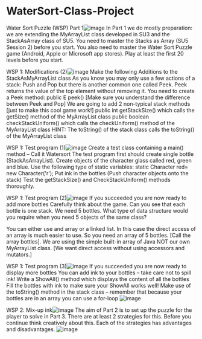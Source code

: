 # WaterSort-Class-Project

Water Sort Puzzle (WSP) Part 1![image](https://user-images.githubusercontent.com/65872561/230719067-c6edc805-7772-45fd-a820-5de767405743.png)
In Part 1 we do mostly preparation: we are extending the MyArrayList class developed in SU3 and the StackAsArray class of SU5. You need to master the Stacks as Array (SU5 Session 2) before you start.
You also need to master the Water Sort Puzzle game (Android, Apple or Microsoft app stores). Play at least the first 20 levels before you start.

WSP 1: Modifications (2)![image](https://user-images.githubusercontent.com/65872561/230719108-68125918-8c8d-4481-9bcd-27266785db42.png)
Make the following Additions to the StackAsMyArrayList class
As you know you may only use a few actions of a stack: Push and Pop but there is another common one called Peek. Peek returns the value of the top element without removing it. 
You need to create a Peek method:
public E peek() [Make sure you understand the difference between Peek and Pop]
We are going to add 2 non-typical stack methods [just to make this cool game work!]
public int getStackSize()  which calls the getSize() method of the MyArrayList class
public boolean checkStackUniform() which calls the checkUniform() method of the MyArrayList class
HINT: The toString() of the stack class calls the  toString() of the MyArrayList class

WSP 1: Test program (1)![image](https://user-images.githubusercontent.com/65872561/230719148-9189cb86-a7de-4bea-b267-000cbd711769.png)
Create a test class containing a main() method – Call it Watersort
The test program first should create single bottle (StackAsArrayList). 
Create objects of the character glass called red, green and blue.
Use the following type of static variables: 
static Character red= new Character('r'); 
Put ink in the bottles (Push character objects onto the stack) 
Test the getStackSize() and CheckStackUniform() methods thoroughly.

WSP 1: Test program (2)![image](https://user-images.githubusercontent.com/65872561/230719196-d701155f-171e-4112-9742-43d96447bcd3.png)
If you succeeded you are now ready to add more bottles 
Carefully think about the game. Can you see that each bottle is one stack. We need 5 bottles. What type of data structure would you require when you need 5 objects of the same class?

You can either use and array or a linked list. In this case the direct access of an array is much easier to use. So you need an array of 5 bottles. [Call the array bottles]. We are using the simple built-in array of Java NOT our own MyArrayList class. [We want direct access without using accessors and mutators.]

WSP 1: Test program (3)![image](https://user-images.githubusercontent.com/65872561/230719255-3c7b5994-4e9f-4a58-a3a5-f5dff55efc28.png)
If you succeeded you are now ready to display more bottles 
You can add ink to your bottles – take care not to spill ink!
Write a ShowAll() method which displays the content of all the bottles
Fill the bottles with ink to make sure your ShowAll works well! 
Make use of the toString() method in the stack class – remember that because your bottles are in an array you can use a for-loop
![image](https://user-images.githubusercontent.com/65872561/230719271-1bc30dff-ce2a-4e87-a5cb-3ebe21007717.png)

WSP 2: Mix-up ink![image](https://user-images.githubusercontent.com/65872561/230719291-fe876e9b-a9eb-404b-bc73-025435a58950.png)
The aim of Part 2 is to set up the puzzle for the player to solve in Part 3.
There are at least 2 strategies for this. Before you continue think creatively about this. Each of the strategies has advantages and disadvantages.
![image](https://user-images.githubusercontent.com/65872561/230719295-db968c6e-f10c-4c0d-8ef7-adb051df6a33.png)
